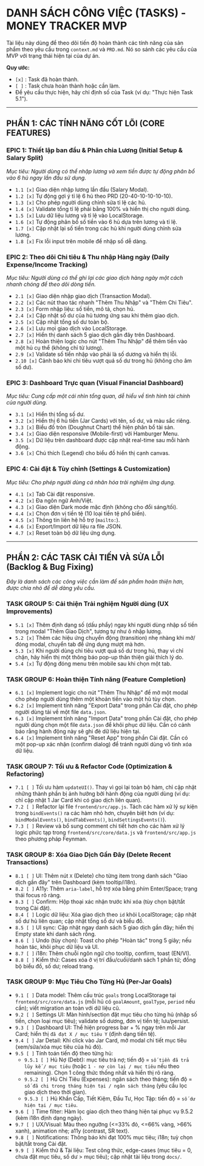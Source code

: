 # DANH SÁCH CÔNG VIỆC (TASKS) - MONEY TRACKER MVP

Tài liệu này dùng để theo dõi tiến độ hoàn thành các tính năng của sản phẩm theo yêu cầu trong `context.md` và `PRD.md`. Nó so sánh các yêu cầu của MVP với trạng thái hiện tại của dự án.

**Quy ước:**
- `[x]` : Task đã hoàn thành.
- `[ ]` : Task chưa hoàn thành hoặc cần làm.
- Để yêu cầu thực hiện, hãy chỉ định số của Task (ví dụ: "Thực hiện Task 5.1").

---

## PHẦN 1: CÁC TÍNH NĂNG CỐT LÕI (CORE FEATURES)

### **EPIC 1: Thiết lập ban đầu & Phân chia Lương (Initial Setup & Salary Split)**
*Mục tiêu: Người dùng có thể nhập lương và xem tiền được tự động phân bổ vào 6 hủ ngay lần đầu sử dụng.*

- `1.1 [x]` Giao diện nhập lương lần đầu (Salary Modal).
- `1.2 [x]` Tự động gợi ý tỉ lệ 6 hủ theo PRD (20-40-10-10-10-10).
- `1.3 [x]` Cho phép người dùng chỉnh sửa tỉ lệ các hủ.
- `1.4 [x]` Validate tổng tỉ lệ phải bằng 100% và hiển thị cho người dùng.
- `1.5 [x]` Lưu dữ liệu lương và tỉ lệ vào LocalStorage.
- `1.6 [x]` Tự động phân bổ số tiền vào 6 hủ dựa trên lương và tỉ lệ.
- `1.7 [x]` Cập nhật lại số tiền trong các hủ khi người dùng chỉnh sửa lương.
- `1.8 [x]` Fix lỗi input trên mobile để nhập số dễ dàng.

### **EPIC 2: Theo dõi Chi tiêu & Thu nhập Hàng ngày (Daily Expense/Income Tracking)**
*Mục tiêu: Người dùng có thể ghi lại các giao dịch hàng ngày một cách nhanh chóng để theo dõi dòng tiền.*

- `2.1 [x]` Giao diện nhập giao dịch (Transaction Modal).
- `2.2 [x]` Các nút thao tác nhanh "Thêm Thu Nhập" và "Thêm Chi Tiêu".
- `2.3 [x]` Form nhập liệu: số tiền, mô tả, chọn hủ.
- `2.4 [x]` Cập nhật số dư của hủ tương ứng sau khi thêm giao dịch.
- `2.5 [x]` Cập nhật tổng số dư toàn bộ.
- `2.6 [x]` Lưu mọi giao dịch vào LocalStorage.
- `2.7 [x]` Hiển thị danh sách 5 giao dịch gần đây trên Dashboard.
- `2.8 [x]` Hoàn thiện logic cho nút "Thêm Thu Nhập" để thêm tiền vào một hủ cụ thể (không chỉ từ lương).
- `2.9 [x]` Validate số tiền nhập vào phải là số dương và hiển thị lỗi.
- `2.10 [x]` Cảnh báo khi chi tiêu vượt quá số dư trong hủ (không cho âm số dư).

### **EPIC 3: Dashboard Trực quan (Visual Financial Dashboard)**
*Mục tiêu: Cung cấp một cái nhìn tổng quan, dễ hiểu về tình hình tài chính của người dùng.*

- `3.1 [x]` Hiển thị tổng số dư.
- `3.2 [x]` Hiển thị 6 hủ tiền (Jar Cards) với tên, số dư, và màu sắc riêng.
- `3.3 [x]` Biểu đồ tròn (Doughnut Chart) thể hiện phân bổ tài sản.
- `3.4 [x]` Giao diện responsive (Mobile-first) với Hamburger Menu.
- `3.5 [x]` Dữ liệu trên dashboard được cập nhật real-time sau mỗi hành động.
- `3.6 [x]` Chú thích (Legend) cho biểu đồ hiển thị cạnh canvas.

### **EPIC 4: Cài đặt & Tùy chỉnh (Settings & Customization)**
*Mục tiêu: Cho phép người dùng cá nhân hóa trải nghiệm ứng dụng.*

- `4.1 [x]` Tab Cài đặt responsive.
- `4.2 [x]` Đa ngôn ngữ Anh/Việt.
- `4.3 [x]` Giao diện Dark mode mặc định (không cho đổi sáng/tối).
- `4.4 [x]` Chọn đơn vị tiền tệ (10 loại tiền tệ phổ biến).
- `4.5 [x]` Thông tin liên hệ hỗ trợ (`mailto:`).
- `4.6 [x]` Export/Import dữ liệu ra file JSON.
- `4.7 [x]` Reset toàn bộ dữ liệu ứng dụng.

---

## PHẦN 2: CÁC TASK CẢI TIẾN VÀ SỬA LỖI (Backlog & Bug Fixing)
*Đây là danh sách các công việc cần làm để sản phẩm hoàn thiện hơn, được chia nhỏ để dễ dàng yêu cầu.*

### **TASK GROUP 5: Cải thiện Trải nghiệm Người dùng (UX Improvements)**
- `5.1 [x]` Thêm định dạng số (dấu phẩy) ngay khi người dùng nhập số tiền trong modal "Thêm Giao Dịch", tương tự như ô nhập lương.
- `5.2 [x]` Thêm các hiệu ứng chuyển động (transition) nhẹ nhàng khi mở/đóng modal, chuyển tab để ứng dụng mượt mà hơn.
- `5.3 [x]` Khi người dùng chi tiêu vượt quá số dư trong hủ, thay vì chỉ chặn, hãy hiển thị một thông báo pop-up thân thiện giải thích lý do.
- `5.4 [x]` Tự động đóng menu trên mobile sau khi chọn một tab.

### **TASK GROUP 6: Hoàn thiện Tính năng (Feature Completion)**
- `6.1 [x]` Implement logic cho nút "Thêm Thu Nhập" để mở một modal cho phép người dùng thêm một khoản tiền vào một hủ tùy chọn.
- `6.2 [x]` Implement tính năng "Export Data" trong phần Cài đặt, cho phép người dùng tải về một file `data.json`.
- `6.3 [x]` Implement tính năng "Import Data" trong phần Cài đặt, cho phép người dùng chọn một file `data.json` để khôi phục dữ liệu. Cần có cảnh báo rằng hành động này sẽ ghi đè dữ liệu hiện tại.
- `6.4 [x]` Implement tính năng "Reset App" trong phần Cài đặt. Cần có một pop-up xác nhận (confirm dialog) để tránh người dùng vô tình xóa dữ liệu.

### **TASK GROUP 7: Tối ưu & Refactor Code (Optimization & Refactoring)**
- `7.1 [ ]` Tối ưu hàm `updateUI()`. Thay vì gọi lại toàn bộ hàm, chỉ cập nhật những thành phần bị ảnh hưởng bởi hành động của người dùng (ví dụ: chỉ cập nhật 1 Jar Card khi có giao dịch liên quan).
- `7.2 [ ]` Refactor lại file `frontend/src/app.js`. Tách các hàm xử lý sự kiện trong `bindEvents()` ra các hàm nhỏ hơn, chuyên biệt hơn (ví dụ: `bindModalEvents()`, `bindTabEvents()`, `bindSettingsEvents()`).
- `7.3 [ ]` Review và bổ sung comment chi tiết hơn cho các hàm xử lý logic phức tạp trong `frontend/src/core/data.js` và `frontend/src/app.js` theo phương pháp Feynman.

### **TASK GROUP 8: Xóa Giao Dịch Gần Đây (Delete Recent Transactions)**
- `8.1 [ ]` UI: Thêm nút `X` (Delete) cho từng item trong danh sách "Giao dịch gần đây" trên Dashboard (kèm tooltip/i18n).
- `8.2 [ ]` A11y: Thêm `aria-label`, hỗ trợ xóa bằng phím Enter/Space; trạng thái focus rõ ràng.
- `8.3 [ ]` Confirm: Hộp thoại xác nhận trước khi xóa (tùy chọn bật/tắt trong Cài đặt).
- `8.4 [ ]` Logic dữ liệu: Xóa giao dịch theo `id` khỏi LocalStorage; cập nhật số dư hủ liên quan; cập nhật tổng số dư và biểu đồ.
- `8.5 [ ]` UI sync: Cập nhật ngay danh sách 5 giao dịch gần đây; hiển thị Empty state khi danh sách rỗng.
- `8.6 [ ]` Undo (tùy chọn): Toast cho phép "Hoàn tác" trong 5 giây; nếu hoàn tác, khôi phục dữ liệu và UI.
- `8.7 [ ]` i18n: Thêm chuỗi ngôn ngữ cho tooltip, confirm, toast (EN/VI).
- `8.8 [ ]` Kiểm thử: Cases xóa ở vị trí đầu/cuối/danh sách 1 phần tử; đồng bộ biểu đồ, số dư; reload trang.

### **TASK GROUP 9: Mục Tiêu Cho Từng Hủ (Per-Jar Goals)**
- `9.1 [ ]` Data model: Thêm cấu trúc `goals` trong LocalStorage tại `frontend/src/core/data.js` (mỗi hủ có `goalAmount`, `goalType`, `period` nếu cần); viết migration an toàn với dữ liệu cũ.
- `9.2 [ ]` Settings UI: Màn hình/section đặt mục tiêu cho từng hủ (nhập số tiền, chọn loại mục tiêu); validate số dương, đơn vị tiền tệ; lưu/persist.
- `9.3 [ ]` Dashboard UI: Thể hiện progress bar + % ngay trên mỗi Jar Card; hiển thị `đã đạt X / mục tiêu Y` (định dạng tiền tệ).
- `9.4 [ ]` Jar Detail: Khi click vào Jar Card, mở modal chi tiết mục tiêu (xem/sửa/xóa mục tiêu của hủ đó).
- `9.5 [ ]` Tính toán tiến độ theo từng hủ:
  - `9.5.1 [ ]` Hủ Nợ (Debt): mục tiêu trả nợ; tiến độ = `số tiền đã trả lũy kế / mục tiêu` (hoặc `1 - nợ còn lại / mục tiêu` nếu theo remaining). Chọn 1 công thức thống nhất và hiển thị rõ ràng.
  - `9.5.2 [ ]` Hủ Chi Tiêu (Expenses): ngân sách theo tháng; tiến độ = `số đã chi trong tháng hiện tại / ngân sách tháng` (yêu cầu lọc giao dịch theo thời gian).
  - `9.5.3 [ ]` Hủ Khẩn Cấp, Tiết Kiệm, Đầu Tư, Học Tập: tiến độ = `số dư hiện tại / mục tiêu`.
- `9.6 [ ]` Time filter: Hàm lọc giao dịch theo tháng hiện tại phục vụ 9.5.2 (kèm i18n định dạng ngày).
- `9.7 [ ]` UX/Visual: Màu theo ngưỡng (<=33% đỏ, <=66% vàng, >66% xanh), animation nhẹ; a11y (contrast, SR text).
- `9.8 [ ]` Notifications: Thông báo khi đạt 100% mục tiêu; i18n; tuỳ chọn bật/tắt trong Cài đặt.
- `9.9 [ ]` Kiểm thử & Tài liệu: Test công thức, edge-cases (mục tiêu = 0, chưa đặt mục tiêu, số dư > mục tiêu); cập nhật tài liệu trong `docs/`.
